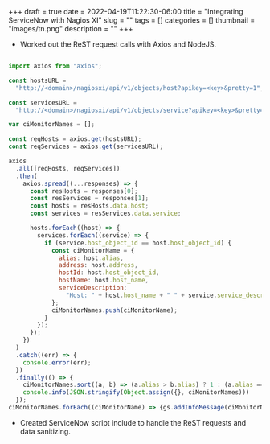 +++ 
draft = true
date = 2022-04-19T11:22:30-06:00
title = "Integrating ServiceNow with Nagios XI"
slug = "" 
tags = []
categories = []
thumbnail = "images/tn.png"
description = ""
+++

* Worked out the ReST request calls with Axios and NodeJS.

```js

import axios from "axios";

const hostsURL =
  "http://<domain>/nagiosxi/api/v1/objects/host?apikey=<key>&pretty=1";

const servicesURL =
  "http://<domain>/nagiosxi/api/v1/objects/service?apikey=<key>&pretty=1";

var ciMonitorNames = [];

const reqHosts = axios.get(hostsURL);
const reqServices = axios.get(servicesURL);

axios
  .all([reqHosts, reqServices])
  .then(
    axios.spread((...responses) => {
      const resHosts = responses[0];
      const resServices = responses[1];
      const hosts = resHosts.data.host;
      const services = resServices.data.service;

      hosts.forEach((host) => {
        services.forEach((service) => {
          if (service.host_object_id == host.host_object_id) {
            const ciMonitorName = {
              alias: host.alias,
              address: host.address,
              hostId: host.host_object_id,
              hostName: host.host_name,
              serviceDescription:
                "Host: " + host.host_name + " " + service.service_description,
            };
            ciMonitorNames.push(ciMonitorName);
          }
        });
      });
    })
  )
  .catch((err) => {
    console.error(err);
  })
  .finally(() => {
    ciMonitorNames.sort((a, b) => (a.alias > b.alias) ? 1 : (a.alias === b.alias) ? ((a.hostId > b.hostId) ? 1 : -1) : -1 )
    console.info(JSON.stringify(Object.assign({}, ciMonitorNames)))
  });
ciMonitorNames.forEach((ciMonitorName) => {gs.addInfoMessage(ciMonitorName.toString())});

```

* Created ServiceNow script include to handle the ReST requests and data sanitizing.
